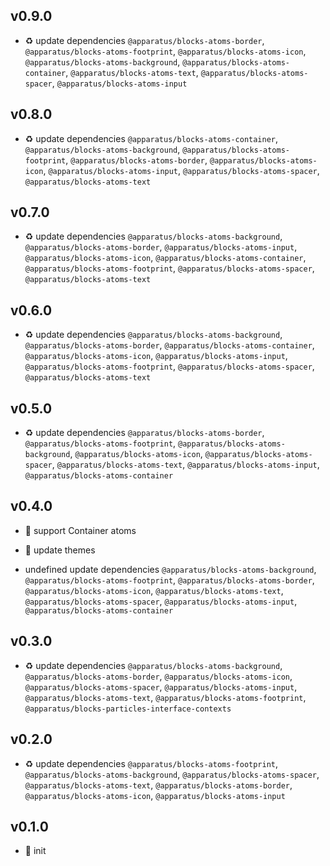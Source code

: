## v0.9.0

* ♻️ update dependencies `@apparatus/blocks-atoms-border`, `@apparatus/blocks-atoms-footprint`, `@apparatus/blocks-atoms-icon`, `@apparatus/blocks-atoms-background`, `@apparatus/blocks-atoms-container`, `@apparatus/blocks-atoms-text`, `@apparatus/blocks-atoms-spacer`, `@apparatus/blocks-atoms-input`

## v0.8.0

* ♻️ update dependencies `@apparatus/blocks-atoms-container`, `@apparatus/blocks-atoms-background`, `@apparatus/blocks-atoms-footprint`, `@apparatus/blocks-atoms-border`, `@apparatus/blocks-atoms-icon`, `@apparatus/blocks-atoms-input`, `@apparatus/blocks-atoms-spacer`, `@apparatus/blocks-atoms-text`

## v0.7.0

* ♻️ update dependencies `@apparatus/blocks-atoms-background`, `@apparatus/blocks-atoms-border`, `@apparatus/blocks-atoms-input`, `@apparatus/blocks-atoms-icon`, `@apparatus/blocks-atoms-container`, `@apparatus/blocks-atoms-footprint`, `@apparatus/blocks-atoms-spacer`, `@apparatus/blocks-atoms-text`

## v0.6.0

* ♻️ update dependencies `@apparatus/blocks-atoms-background`, `@apparatus/blocks-atoms-border`, `@apparatus/blocks-atoms-container`, `@apparatus/blocks-atoms-icon`, `@apparatus/blocks-atoms-input`, `@apparatus/blocks-atoms-footprint`, `@apparatus/blocks-atoms-spacer`, `@apparatus/blocks-atoms-text`

## v0.5.0

* ♻️ update dependencies `@apparatus/blocks-atoms-border`, `@apparatus/blocks-atoms-footprint`, `@apparatus/blocks-atoms-background`, `@apparatus/blocks-atoms-icon`, `@apparatus/blocks-atoms-spacer`, `@apparatus/blocks-atoms-text`, `@apparatus/blocks-atoms-input`, `@apparatus/blocks-atoms-container`

## v0.4.0

* 🌱 support Container atoms

* 🐞 update themes

* undefined update dependencies `@apparatus/blocks-atoms-background`, `@apparatus/blocks-atoms-footprint`, `@apparatus/blocks-atoms-border`, `@apparatus/blocks-atoms-icon`, `@apparatus/blocks-atoms-text`, `@apparatus/blocks-atoms-spacer`, `@apparatus/blocks-atoms-input`, `@apparatus/blocks-atoms-container`

## v0.3.0

* ♻️ update dependencies `@apparatus/blocks-atoms-background`, `@apparatus/blocks-atoms-border`, `@apparatus/blocks-atoms-icon`, `@apparatus/blocks-atoms-spacer`, `@apparatus/blocks-atoms-input`, `@apparatus/blocks-atoms-text`, `@apparatus/blocks-atoms-footprint`, `@apparatus/blocks-particles-interface-contexts`

## v0.2.0

* ♻️ update dependencies `@apparatus/blocks-atoms-footprint`, `@apparatus/blocks-atoms-background`, `@apparatus/blocks-atoms-spacer`, `@apparatus/blocks-atoms-text`, `@apparatus/blocks-atoms-border`, `@apparatus/blocks-atoms-icon`, `@apparatus/blocks-atoms-input`

## v0.1.0

* 🐣 init
